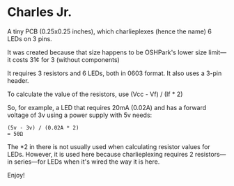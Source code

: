 # Charles Jr.

A tiny PCB (0.25x0.25 inches), which charlieplexes (hence the name) 6 LEDs on 3 pins.

It was created because that size happens to be OSHPark's lower size limit—it costs 31¢ for 3 (without components)

It requires 3 resistors and 6 LEDs, both in 0603 format. It also uses a 3-pin header.

To calculate the value of the resistors, use (Vcc - Vf) / (If * 2)

So, for example, a LED that requires 20mA (0.02A) and has a forward voltage of 3v using a power supply with 5v needs:

    (5v - 3v) / (0.02A * 2)
    = 50Ω

The *2 in there is not usually used when calculating resistor values for LEDs. However, it is used here because charlieplexing requires 2 resistors—in series—for LEDs when it's wired the way it is here.

Enjoy!